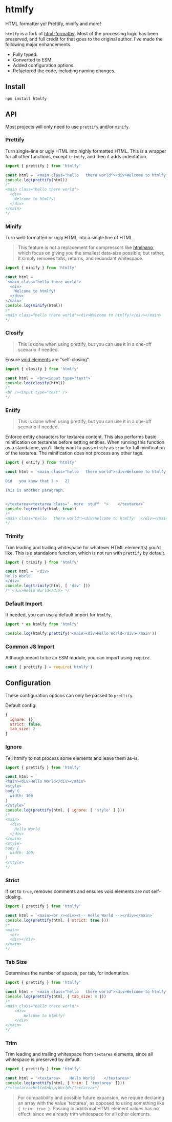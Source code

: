 # htmlfy
HTML formatter yo! Prettify, minify and more!

`htmlfy` is a fork of [html-formatter](https://github.com/uznam8x/html-formatter/tree/master). Most of the processing logic has been preserved, and full credit for that goes to the original author. I've made the following major enhancements.

- Fully typed.
- Converted to ESM.
- Added configuration options.
- Refactored the code, including naming changes.

## Install

`npm install htmlfy`

## API
Most projects will only need to use `prettify` and/or `minify`.

### Prettify
Turn single-line or ugly HTML into highly formatted HTML. This is a wrapper for all other functions, except `trimify`, and then it adds indentation.

```js
import { prettify } from 'htmlfy'

const html = `<main class="hello   there world"><div>Welcome to htmlfy!  </div></main>`
console.log(prettify(html))
/*
<main class="hello there world">
  <div>
    Welcome to htmlfy!
  </div>
</main>
*/
```

### Minify
Turn well-formatted or ugly HTML into a single line of HTML.

> This feature is not a replacement for compressors like [htmlnano](https://github.com/posthtml/htmlnano), which focus on giving you the smallest data-size possible; but rather, it simply removes tabs, returns, and redundant whitespace.

```js
import { minify } from 'htmlfy'

const html = 
`<main class="hello there world">
  <div>
    Welcome to htmlfy!
  </div>
</main>`
console.log(minify(html))
/*
<main class="hello there world"><div>Welcome to htmlfy!</div></main>
*/
```

### Closify
> This is done when using prettify, but you can use it in a one-off scenario if needed.

Ensure [void elements](https://developer.mozilla.org/en-US/docs/Glossary/Void_element) are "self-closing".

```js
import { closify } from 'htmlfy'

const html = `<br><input type="text">`
console.log(closify(html))
/*
<br /><input type="text" />
*/
```

### Entify
> This is done when using prettify, but you can use it in a one-off scenario if needed.

Enforce entity characters for textarea content. This also performs basic minification on textareas before setting entities. When running this function as a standalone, you'll likely want to pass `minify` as `true` for full minification of the textarea. The minification does not process any other tags.

```js
import { entify } from 'htmlfy'

const html = `<main class="hello   there world"><div>Welcome to htmlfy!  </div></main><textarea  >

Did   you know that 3 >   2?

This is another paragraph.   


</textarea><textarea class="  more  stuff  ">    </textarea>`
console.log(entify(html, true))
/*
<main class="hello   there world"><div>Welcome to htmlfy!  </div></main><textarea>Did you know that 3 &gt; 2?&#13;&#13;This is another paragraph.</textarea><textarea class="more stuff"></textarea>
*/
```

### Trimify
Trim leading and trailing whitespace for whatever HTML element(s) you'd like. This is a standalone function, which is not run with `prettify` by default.

```js
import { trimify } from 'htmlfy'

const html = `<div>
Hello World
</div>`
console.log(trimify(html, [ 'div' ]))
/* <div>Hello World</div> */
```

### Default Import
If needed, you can use a default import for `htmlfy`.

```js
import * as htmlfy from 'htmlfy'

console.log(htmlfy.prettify('<main><div>Hello World</div></main'))
```

### Common JS Import
Although meant to be an ESM module, you can import using `require`.

```js
const { prettify } = require('htmlfy')
```

## Configuration
These configuration options can only be passed to `prettify`.

Default config:
```js
{
  ignore: {},
  strict: false,
  tab_size: 2
}
```

### Ignore
Tell htmlfy to not process some elements and leave them as-is.

```js
import { prettify } from 'htmlfy'

const html = `
<main><div>Hello World</div></main>
<style>
body {
  width: 100
}
</style>`
console.log(prettify(html, { ignore: [ 'style' ] }))
/*
<main>
  <div>
    Hello World
  </div>
</main>
<style>
body {
  width: 100;
}
</style>
*/
```

### Strict
If set to `true`, removes comments and ensures void elements are not self-closing.

```js
import { prettify } from 'htmlfy'

const html = `<main><br /><div><!-- Hello World --></div></main>`
console.log(prettify(html, { strict: true }))
/*
<main>
  <br>
  <div></div>
</main>
*/
```

### Tab Size
Determines the number of spaces, per tab, for indentation.

```js
import { prettify } from 'htmlfy'

const html = `<main class="hello   there world"><div>Welcome to htmlfy!  </div></main>`
console.log(prettify(html, { tab_size: 4 }))
/*
<main class="hello there world">
    <div>
        Welcome to htmlfy!
    </div>
</main>
*/
```

### Trim
Trim leading and trailing whitespace from `textarea` elements, since all whitespace is preserved by default.

```js
import { prettify } from 'htmlfy'

const html = '<textarea>    Hello World    </textarea>'
console.log(prettify(html, { trim: [ 'textarea' ]}))
/*<textarea>Hello&nbsp;World</textarea>*/
```

> For compatibility and possible future expansion, we require declaring an array with the value 'textarea', as opposed to using something like `{ trim: true }`. Passing in additional HTML element values has no effect, since we already trim whitespace for all other elements.
